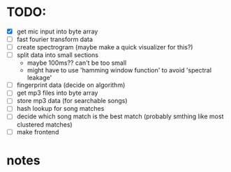 # TODO:
- [X] get mic input into byte array
- [ ] fast fourier transform data
- [ ] create spectrogram (maybe make a quick visualizer for this?)
- [ ] split data into small sections
  * maybe 100ms?? can't be too small
  * might have to use 'hamming window function' to avoid 'spectral leakage'
- [ ] fingerprint data (decide on algorithm)
- [ ] get mp3 files into byte array
- [ ] store mp3 data (for searchable songs)
- [ ] hash lookup for song matches
- [ ] decide which song match is the best match (probably smthing like most clustered matches)
- [ ] make frontend

# notes
